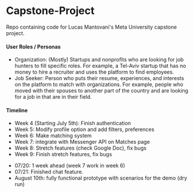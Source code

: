 # Capstone-Project
Repo containing code for Lucas Mantovani's Meta University capstone project.

#### User Roles / Personas

- Organization: (Mostly) Startups and nonprofits who are looking for job hunters to fill specific roles. For example, a Tel-Aviv startup that has no money to hire a recruiter and uses the platform to find employees.
- Job Seeker: Person who puts their resume, experiences, and interests on the platform to match with organizations. For example, people who moved with their spouses to another part of the country and are looking for a job in that are in their field.

#### Timeline

* Week 4 (Starting July 5th): Finish authentication
* Week 5: Modify profile option and add filters, preferences
* Week 6: Make matching system
* Week 7: integrate with Messenger API on Matches page
* Week 8: Stretch features (check Google Doc), fix bugs
* Week 9: Finish stretch features, fix bugs

- 07/20: 1 week ahead (week 7 work in week 6)
- 07/21: Finished chat feature.
- August 10th: fully functional prototype with scenarios for the demo (dry run)
